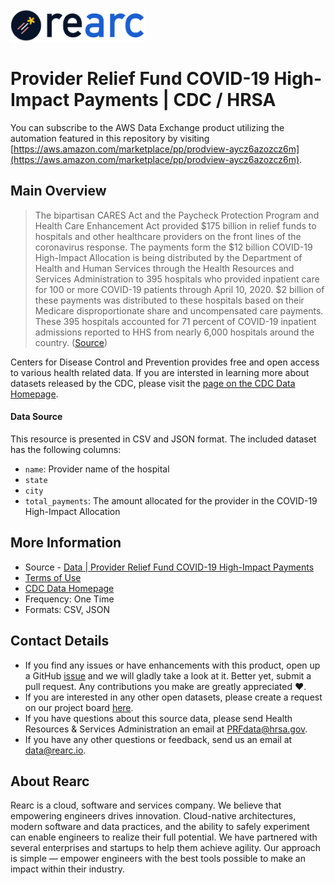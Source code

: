 <a href="https://www.rearc.io/data/">
    <img src="./rearc_logo_rgb.png" alt="Rearc Logo" title="Rearc Logo" height="52" />
</a>

# Provider Relief Fund COVID-19 High-Impact Payments | CDC / HRSA

You can subscribe to the AWS Data Exchange product utilizing the automation featured in this repository by visiting [https://aws.amazon.com/marketplace/pp/prodview-aycz6azozcz6m](https://aws.amazon.com/marketplace/pp/prodview-aycz6azozcz6m). 

## Main Overview
> The bipartisan CARES Act and the Paycheck Protection Program and Health Care Enhancement Act provided $175 billion in relief funds to hospitals and other healthcare providers on the front lines of the coronavirus response. The payments form the $12 billion COVID-19 High-Impact Allocation is being distributed by the Department of Health and Human Services through the Health Resources and Services Administration to 395 hospitals who provided inpatient care for 100 or more COVID-19 patients through April 10, 2020. $2 billion of these payments was distributed to these hospitals based on their Medicare disproportionate share and uncompensated care payments. These 395 hospitals accounted for 71 percent of COVID-19 inpatient admissions reported to HHS from nearly 6,000 hospitals around the country. ([Source](https://data.cdc.gov/Administrative/Provider-Relief-Fund-COVID-19-High-Impact-Payments/b58h-s9zx))

Centers for Disease Control and Prevention provides free and open access to various health related data. If you are intersted in learning more about datasets released by the CDC, please visit the [page on the CDC Data Homepage](https://data.cdc.gov).

#### Data Source
This resource is presented in CSV and JSON format. The included dataset has the following columns:

- `name`: Provider name of the hospital
- `state`
- `city`
- `total_payments`: The amount allocated for the provider in the COVID-19 High-Impact Allocation

## More Information
- Source - [Data | Provider Relief Fund COVID-19 High-Impact Payments](https://data.cdc.gov/Administrative/Provider-Relief-Fund-COVID-19-High-Impact-Payments/b58h-s9zx) 
- [Terms of Use](https://www.usa.gov/government-works)
- [CDC Data Homepage](https://data.cdc.gov/)
- Frequency: One Time
- Formats: CSV, JSON

## Contact Details
- If you find any issues or have enhancements with this product, open up a GitHub [issue](https://github.com/rearc-data/provider-relief-fund-high-impact-covid-19/issues) and we will gladly take a look at it. Better yet, submit a pull request. Any contributions you make are greatly appreciated :heart:.
- If you are interested in any other open datasets, please create a request on our project board [here](https://github.com/rearc-data/covid-datasets-aws-data-exchange/projects/1).
- If you have questions about this source data, please send Health Resources & Services Administration an email at PRFdata@hrsa.gov.
- If you have any other questions or feedback, send us an email at data@rearc.io.

## About Rearc
Rearc is a cloud, software and services company. We believe that empowering engineers drives innovation. Cloud-native architectures, modern software and data practices, and the ability to safely experiment can enable engineers to realize their full potential. We have partnered with several enterprises and startups to help them achieve agility. Our approach is simple — empower engineers with the best tools possible to make an impact within their industry.
